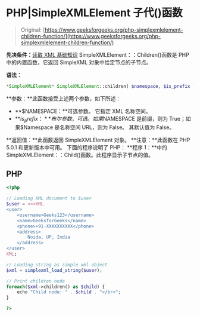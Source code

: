 # PHP|SimpleXMLElement 子代()函数

> Original: [https://www.geeksforgeeks.org/php-simplexmlelement-children-function/](https://www.geeksforgeeks.org/php-simplexmlelement-children-function/)

**先决条件：**[读取 XML 基础知识](https://www.geeksforgeeks.org/xml-basics/)
SimpleXMLElement：：Children()函数是 PHP 中的内置函数，它返回 SimpleXML 对象中给定节点的子节点。

**语法：**

```php
*SimpleXMLElement* SimpleXMLElement::children( $namespace, $is_prefix )
```

**参数：**此函数接受上述两个参数，如下所述：

*   **$NAMESPACE：**可选参数。 它指定 XML 名称空间。
*   **$is_prefix：**布尔参数，可选。 如果$NAMESPACE 是前缀，则为 True；如果$Namespace 是名称空间 URL，则为 False。 其默认值为 False。

**返回值：**此函数返回 SimpleXMLElement 对象。
**注意：**此函数在 PHP 5.0.1 和更新版本中可用。
下面的程序说明了 PHP：
**程序 1：**中的 SimpleXMLElement：：Child()函数。此程序显示子节点的值。

## PHP

```php
<?php

// Loading XML document to $user
$user = <<<XML
<user>
    <username>Geeks123</username>
    <name>GeeksforGeeks</name>
    <phone>+91-XXXXXXXXXX</phone>
    <address>
        Noida, UP, India
    </address>
</user>
XML;

// Loading string as simple xml object
$xml = simplexml_load_string($user);

// Print children node
foreach($xml->children() as $child) {
    echo "Child node: " . $child . "</br>";
}

?>
```